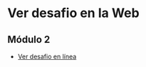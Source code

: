 # Ver desafio en la Web

 ## Módulo 2
 - [Ver desafio en línea](https://wbravoanoni.github.io/desafiolatam/modulo2/desafio3/)
